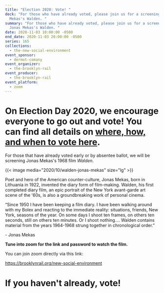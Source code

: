 ```yaml
---
title: "Election 2020: Vote! "
deck: "For those who have already voted, please join us for a screening of Jonas
  Mekas's Walden. "
summary: "For those who have already voted, please join us for a screening of
  Jonas Mekas's Walden. "
date: 2020-11-03 10:00:00 -0500
end_date: 2020-11-03 20:00:00 -0500
series: 165
collections:
  - the-new-social-environment
event_sponsor:
  - dermot-comany
event_organizer:
  - the-brooklyn-rail
event_producer:
  - the-brooklyn-rail
event_platform:
  - zoom
---
```

# On Election Day 2020, we encourage everyone to go out and vote! You can find all details on [where, how, and when to vote here](https://www.vote.org/).

For those that have already voted early or by absentee ballot, we will be screening Jonas Mekas's 1968 film *Walden*. 

{{< image media="2020/10/walden-jonas-mekas" size="lg" >}}

Poet and hero of the American counter-culture, Jonas Mekas, born in Lithuania in 1922, invented the diary form of film-making. Walden, his first completed diary film, an epic portrait of the New York avant-garde art scene of the '60s, is also a groundbreaking work of personal cinema.

“Since 1950 I have been keeping a film diary. I have been walking around with my Bolex and reacting to the immediate reality: situations, friends, New York, seasons of the year. On some days I shoot ten frames, on others ten seconds, still on others ten minutes. Or I shoot nothing.... Walden contains material from the years 1964-1968 strung together in chronological order.”  

\- Jonas Mekas

**Tune into zoom for the link and password to watch the film.**

You can join zoom directly via this link: 

<https://brooklynrail.org/new-social-environment>

# If you haven't already, **vote!**